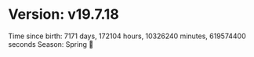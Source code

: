 # Version: v19.7.18
Time since birth: 7171 days, 172104 hours, 10326240 minutes, 619574400 seconds
Season: Spring 🌸

